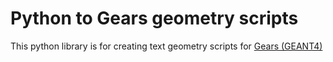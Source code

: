 # Python to Gears geometry scripts

This python library is for creating text geometry scripts for [Gears (GEANT4)](https://github.com/jintonic/gears)
